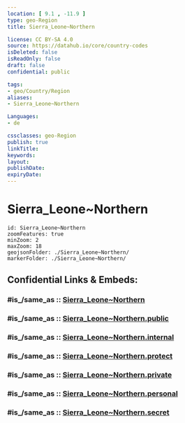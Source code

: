```yaml
---
location: [ 9.1 , -11.9 ] 
type: geo-Region
title: Sierra_Leone~Northern

license: CC BY-SA 4.0
source: https://datahub.io/core/country-codes
isDeleted: false
isReadOnly: false
draft: false
confidential: public

tags:
- geo/Country/Region
aliases:
- Sierra_Leone~Northern

Languages:
- de

cssclasses: geo-Region
publish: true
linkTitle: 
keywords: 
layout: 
publishDate: 
expiryDate: 
---
```


# Sierra_Leone~Northern

```leaflet
id: Sierra_Leone~Northern
zoomFeatures: true 
minZoom: 2 
maxZoom: 18
geojsonFolder: ./Sierra_Leone~Northern/
markerFolder: ./Sierra_Leone~Northern/
```


## Confidential Links & Embeds: 

### #is_/same_as :: [Sierra_Leone~Northern](/_Standards/Earth/Continent/Africa/Africa~West/Sierra_Leone/Provinces~Sierra_Leone/Sierra_Leone~Northern.md) 

### #is_/same_as :: [Sierra_Leone~Northern.public](/_public/Earth/Continent/Africa/Africa~West/Sierra_Leone/Provinces~Sierra_Leone/Sierra_Leone~Northern.public.md) 

### #is_/same_as :: [Sierra_Leone~Northern.internal](/_internal/Earth/Continent/Africa/Africa~West/Sierra_Leone/Provinces~Sierra_Leone/Sierra_Leone~Northern.internal.md) 

### #is_/same_as :: [Sierra_Leone~Northern.protect](/_protect/Earth/Continent/Africa/Africa~West/Sierra_Leone/Provinces~Sierra_Leone/Sierra_Leone~Northern.protect.md) 

### #is_/same_as :: [Sierra_Leone~Northern.private](/_private/Earth/Continent/Africa/Africa~West/Sierra_Leone/Provinces~Sierra_Leone/Sierra_Leone~Northern.private.md) 

### #is_/same_as :: [Sierra_Leone~Northern.personal](/_personal/Earth/Continent/Africa/Africa~West/Sierra_Leone/Provinces~Sierra_Leone/Sierra_Leone~Northern.personal.md) 

### #is_/same_as :: [Sierra_Leone~Northern.secret](/_secret/Earth/Continent/Africa/Africa~West/Sierra_Leone/Provinces~Sierra_Leone/Sierra_Leone~Northern.secret.md)

